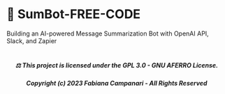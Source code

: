 # 🤖 SumBot-FREE-CODE
Building an AI-powered Message Summarization Bot with OpenAI API, Slack, and Zapier













#

##### <p align="center"> ⚖︎ This project is licensed under the GPL 3.0 - GNU AFERRO License.<br>
##### <p align="center"> Copyright (c) 2023 Fabiana Campanari - All Rights Reserved </p>





















#

